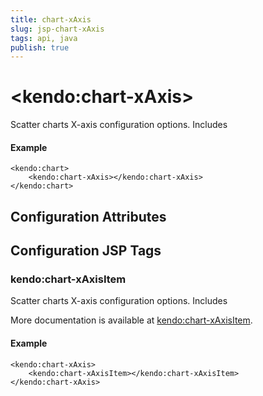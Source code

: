 ```yaml
---
title: chart-xAxis
slug: jsp-chart-xAxis
tags: api, java
publish: true
---
```


# \<kendo:chart-xAxis\>

Scatter charts X-axis configuration options.
Includes

#### Example
    <kendo:chart>
        <kendo:chart-xAxis></kendo:chart-xAxis>
    </kendo:chart>

## Configuration Attributes


##  Configuration JSP Tags

### kendo:chart-xAxisItem

Scatter charts X-axis configuration options.
Includes

More documentation is available at [kendo:chart-xAxisItem](chart/xaxisitem).

#### Example

    <kendo:chart-xAxis>
        <kendo:chart-xAxisItem></kendo:chart-xAxisItem>
    </kendo:chart-xAxis>

